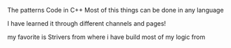 The patterns Code in C++
Most of this things can be done in any language 

I have learned it through different channels and pages!

my favorite is Strivers from where i have build most of my logic from
